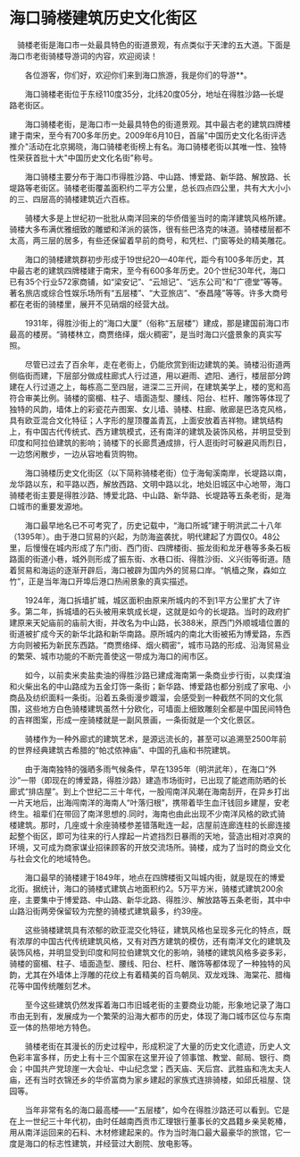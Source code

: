 # 海口骑楼建筑历史文化街区  
　骑楼老街是海口市一处最具特色的街道景观，有点类似于天津的五大道。下面是海口市老街骑楼导游词的内容，欢迎阅读！  

　　各位游客，你们好，欢迎你们来到海口旅游，我是你们的导游**。  

　　海口骑楼老街位于东经110度35分，北纬20度05分，地址在得胜沙路—长堤路老街区。  

　　海口骑楼老街，是海口市一处最具特色的街道景观。其中最古老的建筑四牌楼建于南宋，至今有700多年历史。2009年6月10日，首届"中国历史文化名街评选推介"活动在北京揭晓，海口骑楼老街榜上有名。海口骑楼老街以其唯一性、独特性荣获首批十大"中国历史文化名街"称号。  

　　海口骑楼主要分布于海口市得胜沙路、中山路、博爱路、新华路、解放路、长堤路等老街区。骑楼老街覆盖面积约二平方公里，总长四点四公里，共有大大小小的三、四层高的骑楼建筑近六百栋。  

　　骑楼大多是上世纪初一批批从南洋回来的华侨借鉴当时的南洋建筑风格所建。骑楼大多布满优雅细致的雕塑和洋派的装饰，很有些巴洛克的味道。骑楼楼层都不太高，两三层的居多，有些还保留着早前的商号，和凭栏、门窗等处的精美雕花。  

　　海口的骑楼建筑群初步形成于19世纪20—40年代，距今有100多年历史，其中最古老的建筑四牌楼建于南宋，至今有600多年历史。20个世纪30年代，海口已有35个行业572家商铺，如“梁安记”、“云旭记”、“远东公司”和“广德堂”等等。著名旅店或综合性娱乐场所有“五层楼”、“大亚旅店”、“泰昌隆”等等。许多大商号都在老街的骑楼里，展开不见硝烟的经营大战。  

　　1931年，得胜沙街上的“海口大厦”（俗称“五层楼”）建成，那是建国前海口市最高的楼房。“骑楼林立，商贾络绎，烟火稠密”，是当时海口兴盛景象的真实写照。  

　　尽管已过去了百余年，走在老街上，仍能欣赏到街边建筑的美。骑楼沿街道两侧临街而建，下层部分做成柱廊式人行过道，用以避雨、遮阳、通行，楼层部分跨建在人行过道之上，每栋高二至四层，进深二三开间，在建筑美学上，楼的宽和高符合审美比例。骑楼的窗楣、柱子、墙面造型、腰线、阳台、栏杆、雕饰等体现了独特的风韵，墙体上的彩瓷花卉图案、女儿墙、骑楼、柱廊、敞廊是巴洛克风格，具有欧亚混合文化特征；人字形的屋顶覆盖青瓦，上面安放着吉祥物。建筑结构上，有中国古代传统式、西方建筑模式，还有南洋的建筑及装饰风格，并明显受到印度和阿拉伯建筑的影响；骑楼下的长廊贯通成排，行人逛街时可躲避风雨烈日，一边悠闲散步，一边从容地看货购物。  

　　海口骑楼历史文化街区（以下简称骑楼老街）位于海甸溪南岸，长堤路以南，龙华路以东，和平路以西，解放西路、文明中路以北，地处旧城区中心地带，海口骑楼老街主要是得胜沙路、博爱北路、中山路、新华路、长堤路等五条老街，是海口城市的重要发源地。  

　　海口最早地名已不可考究了，历史记载中，“海口所城”建于明洪武二十八年（1395年）。由于港口贸易的兴起，为防海盗袭扰，明代建起了方圆仅0。48公里，后慢慢在城内形成了东门街、西门街、四牌楼街、振龙街和龙牙巷等多条石板路面的街道小巷，城外则形成了振东街、水巷口街、得胜沙街、义兴街等街道。随着贸易和海运的逐渐开辟后，海口被辟为国内外的贸易口岸。“帆樯之聚，森如立竹”，正是当年海口开埠后港口热闹景象的真实描述。  

　　1924年，海口拆墙扩城，城区面积由原来所城内的不到1平方公里扩大了许多。第二年，拆城墙的石头被用来筑成长堤，这就是如今的长堤路。当时的政府扩建原来天妃庙前的庙前大街，并改名为中山路，长388米，原西门外顺城墙位置的街道被扩成今天的新华北路和新华南路。原所城内的南北大街被拓为博爱路，东西方向则被拓为新民东西路。“商贾络绎、烟火稠密“，城市马路的形成、沿海贸易业的繁荣、城市功能的不断完善使这一带成为海口的闹市区。  

　　如今，以前卖米卖盐卖油的得胜沙路已建成海南第一条商业步行街，以卖煤油和火柴出名的中山路成为五金灯饰一条街；新华路、博爱路也都分别成了家电、小商品及纺织面料一条街。沿着五条街漫步踱溜，会感受到一种截然不同的文化氛围，这些地方白色骑楼建筑虽然十分欧化，可墙面上细致雕刻全都是中国民间特色的吉祥图案，形成一座骑楼就是一副风景画，一条街就是一个文化景区。  

　　骑楼作为一种外廊式的建筑艺术，是源远流长的，甚至可以追溯至2500年前的世界经典建筑古希腊的“帕忒侬神庙”、中国的孔庙和书院建筑。  

　　由于海南独特的强晒多雨气候条件，早在1395年（明洪武年），在海口“外沙”一带（即现在的博爱路，得胜沙路）建造市场街时，已出现了能遮雨防晒的长廊式“排店屋”。到上个世纪二三十年代，一股闯南洋风潮在海南刮开，在异乡打出一片天地后，出海闯南洋的海南人“叶落归根”，携带着毕生血汗钱回乡建屋，安老终生。祖辈们在带回了南洋思想的.同时，海南也由此出现不少南洋风格的欧式骑楼建筑。那时，几座或十余座骑楼参差错落毗连一起，店屋前连廊连柱的长廊连接起整个街区，即可为往来的行人撑起一片遮挡烈日暴雨的天地，营造出相对凉爽的环境，又可成为商家谋业招徕顾客的开放交流场所。骑楼，成为了当时的商业文化与社会文化的地域特色。  

　　海口最早的骑楼建于1849年，地点在四牌楼街又叫城内街，就是现在的博爱北街。据统计，海口的骑楼式建筑占地面积约2。5万平方米，骑楼式建筑200余座，主要集中于博爱路、中山路、新华北路、得胜沙、解放路等五条老街，其中中山路沿街两旁保留较为完整的骑楼式建筑最多，约39座。  

　　这些骑楼建筑具有浓郁的欧亚混交化特征，建筑风格也呈现多元化的特点，既有浓厚的中国古代传统建筑风格，又有对西方建筑的模仿，还有南洋文化的建筑及装饰风格，并明显受到印度和阿拉伯建筑文化的影响，骑楼的建筑风格多姿多彩，骑楼的窗楣、柱子、墙面造型、腰线、阳台、栏杆、雕饰等都体现了一种独特的风韵，尤其在外墙体上浮雕的花纹上有着精美的百鸟朝凤、双龙戏珠、海棠花、腊梅花等中国传统雕刻艺术。  

　　至今这些建筑仍然发挥着海口市旧城老街的主要商业功能，形象地记录了海口市由无到有，发展成为一个繁荣的沿海大都市的历史，体现了海口城市区位与东南亚一体的热带地方特色。  

　　骑楼老街在其漫长的历史过程中，形成积淀了大量的历史文化遗迹，历史人文色彩丰富多样，历史上有十三个国家在这里开设了领事馆、教堂、邮局、银行、商会；中国共产党琼崖一大会址、中山纪念堂；西天庙、天后宫、武胜庙和冼太夫人庙，还有当时衣锦还乡的华侨富商为家乡建起的家族式连排骑楼，如邱氏祖屋、饶园等。  

　　当年非常有名的海口最高楼——“五层楼”，如今在得胜沙路还可以看到。它是在上一世纪三十年代初，由时任越南西贡市汇理银行董事长的文昌籍乡亲吴乾椿，用从南洋运回来的石料、木材修建起来的。作为当时海口最大最豪华的旅馆，它一度是海口的标志性建筑，并经营过大剧院、放电影等。  

